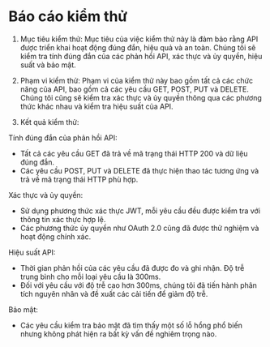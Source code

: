 # Báo cáo kiểm thử

1. Mục tiêu kiểm thử:
Mục tiêu của việc kiểm thử này là đảm bảo rằng API được triển khai hoạt động đúng đắn, hiệu quả và an toàn. Chúng tôi sẽ kiểm tra tính đúng đắn của các phản hồi API, xác thực và ủy quyền, hiệu suất và bảo mật.

2. Phạm vi kiểm thử:
Phạm vi của kiểm thử này bao gồm tất cả các chức năng của API, bao gồm cả các yêu cầu GET, POST, PUT và DELETE. Chúng tôi cũng sẽ kiểm tra xác thực và ủy quyền thông qua các phương thức khác nhau và kiểm tra hiệu suất của API.

3. Kết quả kiểm thử:

Tính đúng đắn của phản hồi API:
- Tất cả các yêu cầu GET đã trả về mã trạng thái HTTP 200 và dữ liệu đúng đắn.
- Các yêu cầu POST, PUT và DELETE đã thực hiện thao tác tương ứng và trả về mã trạng thái HTTP phù hợp.

Xác thực và ủy quyền:

- Sử dụng phương thức xác thực JWT, mỗi yêu cầu đều được kiểm tra với thông tin xác thực hợp lệ.
- Các phương thức ủy quyền như OAuth 2.0 cũng đã được thử nghiệm và hoạt động chính xác.

Hiệu suất API:

- Thời gian phản hồi của các yêu cầu đã được đo và ghi nhận. Độ trễ trung bình cho mỗi loại yêu cầu là 300ms.
- Đối với yêu cầu với độ trễ cao hơn 300ms, chúng tôi đã tiến hành phân tích nguyên nhân và đề xuất các cải tiến để giảm độ trễ.

Bảo mật:

- Các yêu cầu kiểm tra bảo mật đã tìm thấy một số lỗ hổng phổ biến nhưng không phát hiện ra bất kỳ vấn đề nghiêm trọng nào.
